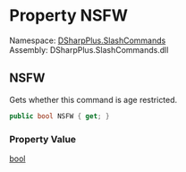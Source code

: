 # Property NSFW

Namespace: [DSharpPlus.SlashCommands](DSharpPlus.SlashCommands.md)  
Assembly: DSharpPlus.SlashCommands.dll

## <a id="DSharpPlus_SlashCommands_SlashCommandAttribute_NSFW"></a>NSFW

Gets whether this command is age restricted.

```csharp
public bool NSFW { get; }
```

### Property Value

[bool](https://learn.microsoft.com/dotnet/api/system.boolean)

